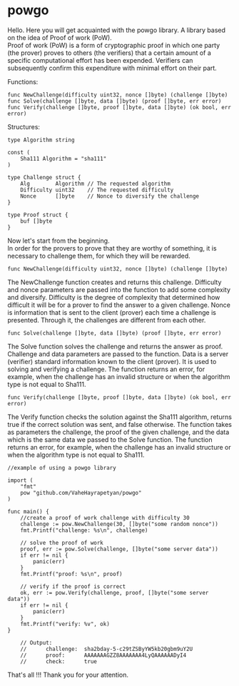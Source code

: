 # powgo

Hello. Here you will get acquainted with the powgo library. A library based on the idea of Proof of work (PoW).     
Proof of work (PoW) is a form of cryptographic proof in which one party (the prover) proves to others (the verifiers) that a certain amount of a specific computational effort has been expended. Verifiers can subsequently confirm this expenditure with minimal effort on their part.

Functions:

    func NewChallenge(difficulty uint32, nonce []byte) (challenge []byte)
    func Solve(challenge []byte, data []byte) (proof []byte, err error)
	func Verify(challenge []byte, proof []byte, data []byte) (ok bool, err error)

Structures:

    type Algorithm string
    
    const (
        Sha111 Algorithm = "sha111"
    )

    type Challenge struct {
        Alg        Algorithm // The requested algorithm
        Difficulty uint32    // The requested difficulty
        Nonce      []byte    // Nonce to diversify the challenge
    }

    type Proof struct {
        buf []byte
    }

Now let's start from the beginning․     
In order for the provers to prove that they are worthy of something, it is necessary to challenge them, for which they will be rewarded.

    func NewChallenge(difficulty uint32, nonce []byte) (challenge []byte)

The NewChallenge function creates and returns this challenge. Difficulty and nonce parameters are passed into the function to add some complexity and diversify. Difficulty is the degree of complexity that determined how difficult it will be for a prover to find the answer to a given challenge. Nonce is information that is sent to the client (prover) each time a challenge is presented. Through it, the challenges are different from each other.

    func Solve(challenge []byte, data []byte) (proof []byte, err error)

The Solve function solves the challenge and returns the answer as proof. Challenge and data parameters are passed to the function. Data is a server (verifier) standard information known to the client (prover). It is used to solving and verifying a challenge. The function returns an error, for example, when the challenge has an invalid structure or when the algorithm type is not equal to Sha111.     

    func Verify(challenge []byte, proof []byte, data []byte) (ok bool, err error)

The Verify function checks the solution against the Sha111 algorithm, returns true if the correct solution was sent, and false otherwise. The function takes as parameters the challenge, the proof of the given challenge, and the data which is the same data we passed to the Solve function. The function returns an error, for example, when the challenge has an invalid structure or when the algorithm type is not equal to Sha111.         

    //example of using a powgo library

    import (
        "fmt"
        pow "github.com/VaheHayrapetyan/powgo"
    )
    
    func main() {
        //create a proof of work challenge with difficulty 30
        challenge := pow.NewChallenge(30, []byte("some random nonce"))
        fmt.Printf("challenge: %s\n", challenge)
    
        // solve the proof of work
        proof, err := pow.Solve(challenge, []byte("some server data"))
        if err != nil {
            panic(err)
        }
        fmt.Printf("proof: %s\n", proof)
    
        // verify if the proof is correct
        ok, err := pow.Verify(challenge, proof, []byte("some server data"))
        if err != nil {
            panic(err)
        }
        fmt.Printf("verify: %v", ok)
    }

        // Output:
        //		challenge:  sha2bday-5-c29tZSByYW5kb20gbm9uY2U
        //		proof:      AAAAAAAGZZ8AAAAAAA4LyQAAAAAADyI4
        //		check:      true

That's all !!! Thank you for your attention.